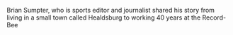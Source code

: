 Brian Sumpter, who is sports editor and journalist shared his story from living in a small town called Healdsburg to working 40 years at the Record-Bee